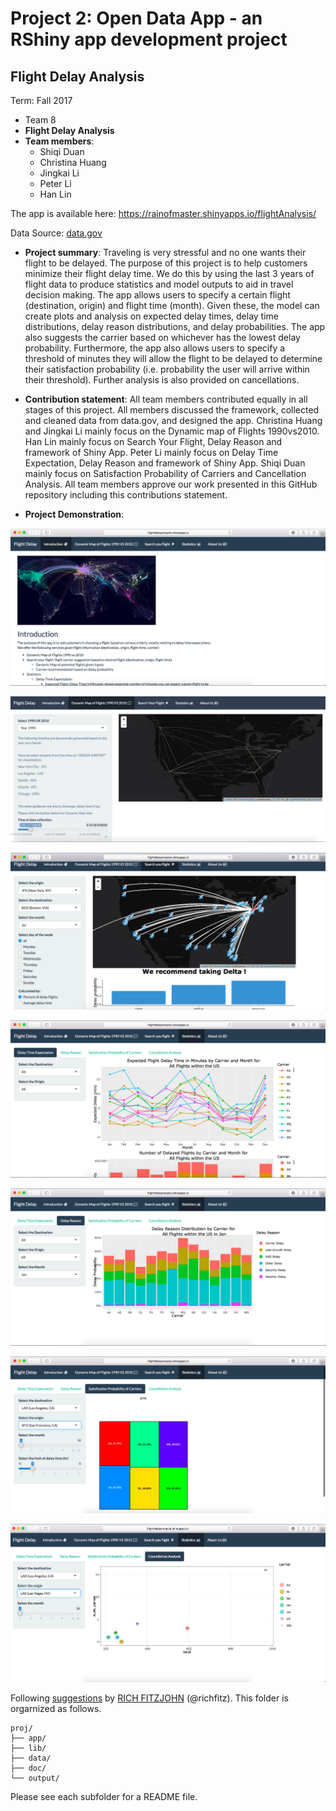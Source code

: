 # Project 2: Open Data App - an RShiny app development project

## Flight Delay Analysis
Term: Fall 2017

+ Team 8
+ **Flight Delay Analysis**
+ **Team members**:
	+ Shiqi Duan
	+ Christina Huang 
	+ Jingkai Li
	+ Peter Li
	+ Han Lin

The app is available here: https://rainofmaster.shinyapps.io/flightAnalysis/

Data Source: [data.gov](https://www.transtats.bts.gov/DL_SelectFields.asp?Table_ID=236&DB_Short_Name=On-Time)

+ **Project summary**: Traveling is very stressful and no one wants their flight to be delayed. The purpose of this project is to help customers minimize their flight delay time. We do this by using the last 3 years of flight data to produce statistics and model outputs to aid in travel decision making. The app allows users to specify a certain flight (destination, origin) and flight time (month). Given these, the model can create plots and analysis on expected delay times, delay time distributions, delay reason distributions, and delay probabilities. The app also suggests the carrier based on whichever has the lowest delay probability. Furthermore, the app also allows users to specify a threshold of minutes they will allow the flight to be delayed to determine their satisfaction probability (i.e. probability the user will arrive within their threshold). Further analysis is also provided on cancellations.

+ **Contribution statement**: All team members contributed equally in all stages of this project. All members discussed the framework, collected and cleaned data from data.gov, and designed the app. Christina Huang and Jingkai Li mainly focus on the Dynamic map of Flights 1990vs2010. Han Lin mainly focus on Search Your Flight, Delay Reason and framework of Shiny App. Peter Li mainly focus on Delay Time Expectation, Delay Reason and framework of Shiny App. Shiqi Duan mainly focus on Satisfaction Probability of Carriers and Cancellation Analysis. All team members approve our work presented in this GitHub repository including this contributions statement. 

+ **Project Demonstration**:

![screenshot](doc/screenshot1.png)

![screenshot](doc/screenshot8.jpg)

![screenshot](doc/screenshot3.png)

![screenshot](doc/screenshot4.png)

![screenshot](doc/screenshot5.png)

![screenshot](doc/screenshot6.png)

![screenshot](doc/screenshot7.png)


Following [suggestions](http://nicercode.github.io/blog/2013-04-05-projects/) by [RICH FITZJOHN](http://nicercode.github.io/about/#Team) (@richfitz). This folder is orgarnized as follows.

```
proj/
├── app/
├── lib/
├── data/
├── doc/
└── output/
```

Please see each subfolder for a README file.

